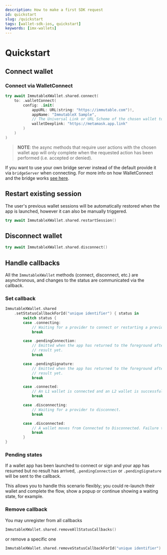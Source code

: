 ```yaml
---
description: How to make a first SDK request
id: quickstart
slug: /quickstart
tags: [wallet-sdk-ios, quickstart]
keywords: [imx-wallets]
---
```


# Quickstart

## Connect wallet

### Connect via WalletConnect

```swift
try await ImmutableXWallet.shared.connect(
    to: .walletConnect(
        config: .init(
            appURL: URL(string: "https://immutable.com")!,
            appName: "ImmutableX Sample",
            // The Universal Link or URL Scheme of the chosen wallet to be connected.
            walletDeeplink: "https://metamask.app.link"
        )
    )
)
```

> **NOTE**: the async methods that require user actions with the chosen wallet app will only complete when the requested action has been performed (i.e. accepted or denied).

If you want to use your own bridge server instead of the default provide it via `bridgeServer` when connecting. For more info on how WalletConnect and the bridge works [see here](https://docs.walletconnect.com/1.0/bridge-server).

## Restart existing session

The user's previous wallet sessions will be automatically restored when the app is launched, however it can also be manually triggered.

```swift
try await ImmutableXWallet.shared.restartSession()
```

## Disconnect wallet

```swift
try await ImmutableXWallet.shared.disconnect()
```

## Handle callbacks

All the `ImmutableXWallet` methods (connect, disconnect, etc.) are asynchronous, and changes to the status are communicated via the callback.

### Set callback

```swift
ImmutableXWallet.shared
    .setStatusCallbackForId("unique identifier") { status in
        switch status {
        case .connecting:
            // Waiting for a provider to connect or restarting a previous session.
            break

        case .pendingConnection:
            // Emitted when the app has returned to the foreground after triggering a connection request but doesn't have a
            // result yet.
            break

        case .pendingSignature:
            // Emitted when the app has returned to the foreground after triggering a signature request but doesn't have a
            // result yet.
            break

        case .connected:
            // An L1 wallet is connected and an L2 wallet is successfully derived.
            break

        case .disconnecting:
            // Waiting for a provider to disconnect.
            break

        case .disconnected:
            // A wallet moves from Connected to Disconnected. Failure to connect will throw an error.
            break
        }
}
```

### Pending states

If a wallet app has been launched to connect or sign and your app has resumed but no result has arrived, `.pendingConnection` or `.pendingSignature` will be sent to the callback.

This allows you to handle this scenario flexibly; you could re-launch their wallet and complete the flow, show a popup or continue showing a waiting state, for example.

### Remove callback

You may unregister from all callbacks

```swift
ImmutableXWallet.shared.removeAllStatusCallbacks()
```

or remove a specific one

```swift
ImmutableXWallet.shared.removeStatusCallbackForId("unique identifier")
```
